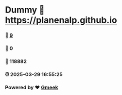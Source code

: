 # Dummy :link: https://planenalp.github.io 
### :page_facing_up: [9](https://planenalp.github.io/tag.html) 
### :speech_balloon: 0 
### :hibiscus: 118882 
### :alarm_clock: 2025-03-29 16:55:25 
### Powered by :heart: [Gmeek](https://github.com/Meekdai/Gmeek)
